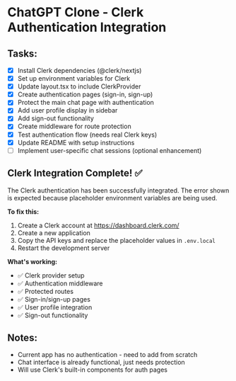 # ChatGPT Clone - Clerk Authentication Integration

## Tasks:

- [x] Install Clerk dependencies (@clerk/nextjs)
- [x] Set up environment variables for Clerk
- [x] Update layout.tsx to include ClerkProvider
- [x] Create authentication pages (sign-in, sign-up)
- [x] Protect the main chat page with authentication
- [x] Add user profile display in sidebar
- [x] Add sign-out functionality
- [x] Create middleware for route protection
- [x] Test authentication flow (needs real Clerk keys)
- [x] Update README with setup instructions
- [ ] Implement user-specific chat sessions (optional enhancement)

## Clerk Integration Complete! ✅

The Clerk authentication has been successfully integrated. The error shown is expected because placeholder environment variables are being used.

**To fix this:**
1. Create a Clerk account at https://dashboard.clerk.com/
2. Create a new application
3. Copy the API keys and replace the placeholder values in `.env.local`
4. Restart the development server

**What's working:**
- ✅ Clerk provider setup
- ✅ Authentication middleware
- ✅ Protected routes
- ✅ Sign-in/sign-up pages
- ✅ User profile integration
- ✅ Sign-out functionality

## Notes:
- Current app has no authentication - need to add from scratch
- Chat interface is already functional, just needs protection
- Will use Clerk's built-in components for auth pages
